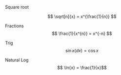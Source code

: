 
Square root

$$
\sqrt[n]{x} = x^{\frac{1}{n}}
$$


Fractions
$$
\frac{1}{x^{n}} = x^{-n}
$$

Trig
$$
\sin{x}(dx) = \cos{x}
$$


Natural Log
$$
\ln{x} = \frac{1}{x}$$